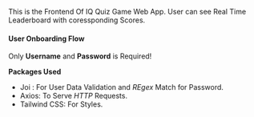 This is the Frontend Of IQ Quiz Game Web App.
User can see Real Time Leaderboard with coressponding Scores.

#### User Onboarding Flow

Only **Username** and **Password** is Required!

**Packages Used**

- Joi : For User Data Validation and _REgex_ Match for Password.
- Axios: To Serve _HTTP_ Requests.
- Tailwind CSS: For Styles.
